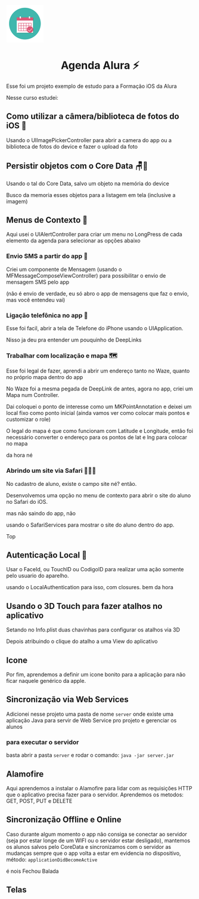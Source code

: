 <img src="https://github.com/GolfettoGuilherme/swift-curso-recursos-nativos/blob/main/images/logo.png" alt="Agenda Alura" />
<h1 align="center"> Agenda Alura ⚡️ </h1>

<p>Esse foi um projeto exemplo de estudo para a Formação iOS da Alura</p>

<p>Nesse curso estudei:</p>

## Como utilizar a câmera/biblioteca de fotos do iOS 📸

Usando o UIImagePickerController para abrir a camera do app ou a biblioteca de fotos do device e fazer o upload da foto

## Persistir objetos com o Core Data 🪑🎲

Usando o tal do Core Data, salvo um objeto na memória do device

Busco da memoria esses objetos para a listagem em tela (inclusive a imagem)


## Menus de Contexto 🤖

Aqui usei o UIAlertController para criar um menu no LongPress de cada elemento da agenda para selecionar as opções abaixo

### Envio SMS a partir do app 📨

Criei um componente de Mensagem (usando o MFMessageComposeViewController) para possibilitar o envio de mensagem SMS pelo app

(não é envio de verdade, eu só abro o app de mensagens que faz o envio, mas você entendeu vai)

### Ligação telefônica no app 📲

Esse foi facil, abrir a tela de Telefone do iPhone usando o UIApplication.

Nisso ja deu pra entender um pouquinho de DeepLinks 

### Trabalhar com localização e mapa 🗺

Esse foi legal de fazer, aprendi a abrir um endereço tanto no Waze, quanto no próprio mapa dentro do app

No Waze foi a mesma pegada de DeepLink de antes, agora no app, criei um Mapa num Controller.

Dai coloquei o ponto de interesse como um MKPointAnnotation e deixei um local fixo como ponto inicial (ainda vamos ver como colocar mais pontos e customizar o role)

O legal do mapa é que como funcionam com Latitude e Longitude, então foi necessário converter o endereço para os pontos de lat e lng para colocar no mapa

da hora né

### Abrindo um site via Safari 🧑🏻‍💻

No cadastro de aluno, existe o campo site né? então.

Desenvolvemos uma opção no menu de contexto para abrir o site do aluno no Safari do iOS.

mas não saindo do app, não

usando o SafariServices para mostrar o site do aluno dentro do app.

Top

## Autenticação Local 🚨

Usar o FaceId, ou TouchID ou CodigoID para realizar uma ação somente pelo usuario do aparelho.

usando o LocalAuthentication para isso, com closures. bem da hora


## Usando o 3D Touch para fazer atalhos no aplicativo

Setando no Info.plist duas chavinhas para configurar os atalhos via 3D

Depois atribuindo o clique do atalho a uma View do aplicativo


## Icone

Por fim, aprendemos a definir um icone bonito para a aplicação para não ficar naquele genérico da apple.


## Sincronização via Web Services

Adicionei nesse projeto uma pasta de nome `server` onde existe uma aplicação Java para servir de Web Service pro projeto e gerenciar os alunos

### para executar o servidor

basta abrir a pasta `server` e rodar o comando: `java -jar server.jar`

## Alamofire

Aqui aprendemos a instalar o Alamofire para lidar com as requisições HTTP que o aplicativo precisa fazer para o servidor.
Aprendemos os metodos: GET, POST, PUT e DELETE

## Sincronização Offline e Online

Caso durante algum momento o app não consiga se conectar ao servidor (seja por estar longe de um WIFI ou o servidor estar desligado), mantemos os alunos salvos pelo CoreData e sincronizamos com o servidor as mudanças sempre que o app volta a estar em evidencia no dispositivo, método: `applicationDidBecomeActive`

é nois
Fechou Balada

## Telas
